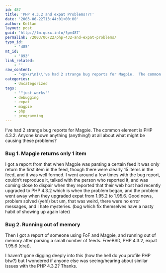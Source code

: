 ```yaml
---
id: 487
title: 'PHP 4.3.2 and expat Problems!?!'
date: '2003-06-22T13:44:01+00:00'
author: Kellan
layout: post
guid: 'http://lm.quxx.info/?p=487'
permalink: /2003/06/22/php-432-and-expat-problems/
typo_id:
    - '485'
mt_id:
    - '893'
link_related:
    - ''
raw_content:
    - "<p>\r\nI\\'ve had 2 strange bug reports for Magpie.  The common element is PHP 4.3.2.   Anyone known anything (anything!) at all about what might be causing these problems?\r\n</p>\r\n<p>\r\n<a name=\\\"bug1\\\"></a>\r\n<h3>Bug 1.  Mapgie returns only 1 item</h3>\r\nI got a report from that when Magpie was parsing a certain feed it was only return the first item in the feed, though there were clearly 15 items in the feed, and it was well formed.  I went around a few times with the bug report, couldn\\'t reproduce it, talked with the person who reported it, and was coming close to dispair when they reported that their web host had recently upgraded to PHP 4.3.2 which is when the problem began, and the problem went away when they upgraded expat from 1.95.2 to 1.95.6.  Good news, problem solved (yeh!) but um, that was weird, there were no error messages, and I hate mysteries. (bug which fix themselves have a nasty habit of showing up again later)\r\n</p>\r\n<p>\r\n<a name=\\\"bug2\\\"></a>\r\n\r\n<h3>Bug 2.  Running out of memory</h3>\r\nThen I got a report of someone using FoF and Magpie, and running out of memory after parsing a small number of feeds.  FreeBSD, PHP 4.3.2, expat 1.95.6 (drat).\r\n</p>\r\n<p>\r\nI haven\\'t gone digging deeply into this (how the hell do you profile PHP btw?) but I wondered if anyone else was seeing/hearing about similar issues with the PHP 4.3.2?  Thanks.\r\n</p>"
categories:
    - Uncategorized
tags:
    - '"just works"'
    - debugging
    - expat
    - magpie
    - php
    - programming
---
```


I’ve had 2 strange bug reports for Magpie. The common element is PHP 4.3.2. Anyone known anything (anything!) at all about what might be causing these problems?

### Bug 1. Mapgie returns only 1 item

I got a report from that when Magpie was parsing a certain feed it was only return the first item in the feed, though there were clearly 15 items in the feed, and it was well formed. I went around a few times with the bug report, couldn’t reproduce it, talked with the person who reported it, and was coming close to dispair when they reported that their web host had recently upgraded to PHP 4.3.2 which is when the problem began, and the problem went away when they upgraded expat from 1.95.2 to 1.95.6. Good news, problem solved (yeh!) but um, that was weird, there were no error messages, and I hate mysteries. (bug which fix themselves have a nasty habit of showing up again later)

### Bug 2. Running out of memory

Then I got a report of someone using FoF and Magpie, and running out of memory after parsing a small number of feeds. FreeBSD, PHP 4.3.2, expat 1.95.6 (drat).

I haven’t gone digging deeply into this (how the hell do you profile PHP btw?) but I wondered if anyone else was seeing/hearing about similar issues with the PHP 4.3.2? Thanks.